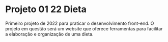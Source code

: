 # Projeto 01 22 Dieta
 Primeiro projeto de 2022 para praticar o desenvolvimento front-end. O projeto em questão será um website que oferece ferramentas para facilitar a elaboração e organização de uma dieta.
